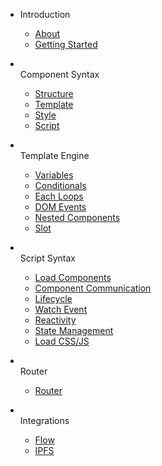 - Introduction

  - [About](docs/)
  - [Getting Started](docs/getting-started.md)

- <br>Component Syntax

  - [Structure](docs/component-structure.md)
  - [Template](docs/template.md)
  - [Style](docs/style.md)
  - [Script](docs/script.md)

- <br>Template Engine

  - [Variables](docs/variables.md)
  - [Conditionals](docs/conditionals.md)
  - [Each Loops](docs/loops.md)
  - [DOM Events](docs/dom-events.md)
  - [Nested Components](docs/nested-components.md)
  - [Slot](docs/slot.md)

- <br>Script Syntax

  - [Load Components](docs/loadcomponent.md)
  - [Component Communication](docs/component-communication.md)
  - [Lifecycle](docs/lifecycle.md)
  - [Watch Event](docs/watch.md)
  - [Reactivity](docs/reactivity.md)
  - [State Management](docs/state.md)
  - [Load CSS/JS](docs/loadCSSJS.md)

- <br>Router

  - [Router](docs/router.md)

- <br>Integrations

  - [Flow](docs/flow.md)
  - [IPFS](docs/ipfs.md)